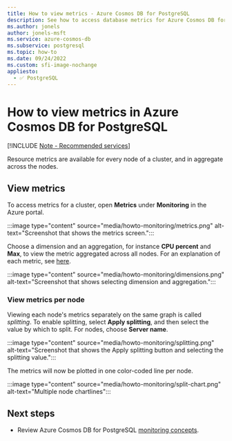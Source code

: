 ```yaml
---
title: How to view metrics - Azure Cosmos DB for PostgreSQL
description: See how to access database metrics for Azure Cosmos DB for PostgreSQL.
ms.author: jonels
author: jonels-msft
ms.service: azure-cosmos-db
ms.subservice: postgresql
ms.topic: how-to
ms.date: 09/24/2022
ms.custom: sfi-image-nochange
appliesto:
  - ✅ PostgreSQL
---
```


# How to view metrics in Azure Cosmos DB for PostgreSQL

[!INCLUDE [Note - Recommended services](includes/note-recommended-services.md)]

Resource metrics are available for every node of a cluster, and in aggregate across the nodes.

## View metrics

To access metrics for a cluster, open **Metrics**
under **Monitoring** in the Azure portal.

:::image type="content" source="media/howto-monitoring/metrics.png" alt-text="Screenshot that shows the metrics screen.":::

Choose a dimension and an aggregation, for instance **CPU percent** and
**Max**, to view the metric aggregated across all nodes. For an explanation of
each metric, see [here](concepts-monitoring.md#list-of-metrics).

:::image type="content" source="media/howto-monitoring/dimensions.png" alt-text="Screenshot that shows selecting dimension and aggregation.":::

### View metrics per node

Viewing each node's metrics separately on the same graph is called *splitting*.
To enable splitting, select **Apply splitting**, and then select the value by which to split. For nodes, choose **Server name**.

:::image type="content" source="media/howto-monitoring/splitting.png" alt-text="Screenshot that shows the Apply splitting button and selecting the splitting value.":::

The metrics will now be plotted in one color-coded line per node.

:::image type="content" source="media/howto-monitoring/split-chart.png" alt-text="Multiple node chartlines":::

## Next steps

* Review Azure Cosmos DB for PostgreSQL [monitoring concepts](concepts-monitoring.md).

